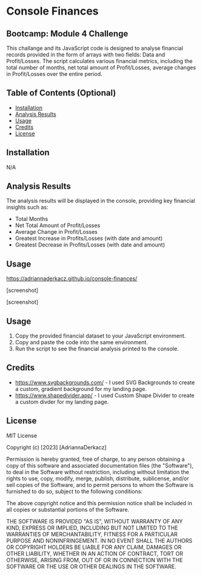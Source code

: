 

# Console Finances
## Bootcamp: Module 4 Challenge
This challange and its JavaScript code is designed to analyse financial records provided in the form of arrays with two fields: Data and Profit/Losses. The script calculates various financial metrics, including the total number of months, net total amount of Profit/Losses, average changes in Profit/Losses over the entire period. 

## Table of Contents (Optional)
- [Installation](#installation)
- [Analysis Results](#analysisresults)
- [Usage](#usage)
- [Credits](#credits)
- [License](#license)

## Installation
N/A

## Analysis Results 
The analysis results will be displayed in the console, providing key financial insights such as:
- Total Months
- Net Total Amount of Profit/Losses
- Average Change in Profit/Losses
- Greatest Increase in Profits/Losses (with date and amount)
- Greatest Decrease in Profits/Losses (with date and amount)

## Usage
https://adriannaderkacz.github.io/console-finances/ 

[screenshot]

[screenshot]

## Usage
1. Copy the provided financial dataset to your JavaScript environment.
2. Copy and paste the code into the same environment.
3. Run the script to see the financial analysis printed to the console.

## Credits
- https://www.svgbackgrounds.com/ - I used SVG Backgrounds to create a custom, gradient background for my landing page.
- https://www.shapedivider.app/ - I used Custom Shape Divider to create a custom divder for my landing page.

## License
MIT License

Copyright (c) [2023] [AdriannaDerkacz]

Permission is hereby granted, free of charge, to any person obtaining a copy
of this software and associated documentation files (the "Software"), to deal in the Software without restriction, including without limitation the rights to use, copy, modify, merge, publish, distribute, sublicense, and/or sell copies of the Software, and to permit persons to whom the Software is
furnished to do so, subject to the following conditions:

The above copyright notice and this permission notice shall be included in all copies or substantial portions of the Software.

THE SOFTWARE IS PROVIDED "AS IS", WITHOUT WARRANTY OF ANY KIND, EXPRESS OR
IMPLIED, INCLUDING BUT NOT LIMITED TO THE WARRANTIES OF MERCHANTABILITY,
FITNESS FOR A PARTICULAR PURPOSE AND NONINFRINGEMENT. IN NO EVENT SHALL THE
AUTHORS OR COPYRIGHT HOLDERS BE LIABLE FOR ANY CLAIM, DAMAGES OR OTHER
LIABILITY, WHETHER IN AN ACTION OF CONTRACT, TORT OR OTHERWISE, ARISING FROM, OUT OF OR IN CONNECTION WITH THE SOFTWARE OR THE USE OR OTHER DEALINGS IN THE SOFTWARE.